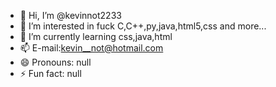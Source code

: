 - 👋 Hi, I’m @kevinnot2233
- 👀 I’m interested in fuck C,C++,py,java,html5,css and more...
- 🌱 I’m currently learning css,java,html
- 📫 E-mail:kevin__not@hotmail.com
- 😄 Pronouns: null
- ⚡ Fun fact: null

<!---
kevinnot2233/kevinnot2233 is a ✨ special ✨ repository because its `README.md` (this file) appears on your GitHub profile.
You can click the Preview link to take a look at your changes.
--->
